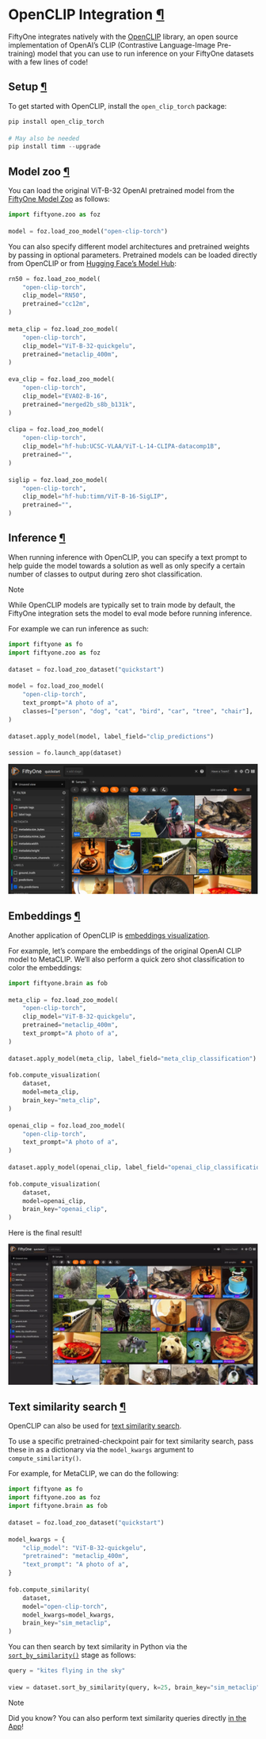 # OpenCLIP Integration [¶](\#openclip-integration "Permalink to this headline")

FiftyOne integrates natively with the
[OpenCLIP](https://github.com/mlfoundations/open_clip) library, an open
source implementation of OpenAI’s CLIP (Contrastive Language-Image
Pre-training) model that you can use to run inference on your FiftyOne datasets
with a few lines of code!

## Setup [¶](\#setup "Permalink to this headline")

To get started with OpenCLIP, install the `open_clip_torch` package:

```python
pip install open_clip_torch

# May also be needed
pip install timm --upgrade

```

## Model zoo [¶](\#model-zoo "Permalink to this headline")

You can load the original ViT-B-32 OpenAI pretrained model from the
[FiftyOne Model Zoo](../models/model_zoo/index.md#model-zoo) as follows:

```python
import fiftyone.zoo as foz

model = foz.load_zoo_model("open-clip-torch")

```

You can also specify different model architectures and pretrained weights by
passing in optional parameters. Pretrained models can be loaded directly from
OpenCLIP or from
[Hugging Face’s Model Hub](https://huggingface.co/docs/hub/models-the-hub):

```python
rn50 = foz.load_zoo_model(
    "open-clip-torch",
    clip_model="RN50",
    pretrained="cc12m",
)

meta_clip = foz.load_zoo_model(
    "open-clip-torch",
    clip_model="ViT-B-32-quickgelu",
    pretrained="metaclip_400m",
)

eva_clip = foz.load_zoo_model(
    "open-clip-torch",
    clip_model="EVA02-B-16",
    pretrained="merged2b_s8b_b131k",
)

clipa = foz.load_zoo_model(
    "open-clip-torch",
    clip_model="hf-hub:UCSC-VLAA/ViT-L-14-CLIPA-datacomp1B",
    pretrained="",
)

siglip = foz.load_zoo_model(
    "open-clip-torch",
    clip_model="hf-hub:timm/ViT-B-16-SigLIP",
    pretrained="",
)

```

## Inference [¶](\#inference "Permalink to this headline")

When running inference with OpenCLIP, you can specify a text prompt to help
guide the model towards a solution as well as only specify a certain number of
classes to output during zero shot classification.

Note

While OpenCLIP models are typically set to train mode by default, the FiftyOne
integration sets the model to eval mode before running inference.

For example we can run inference as such:

```python
import fiftyone as fo
import fiftyone.zoo as foz

dataset = foz.load_zoo_dataset("quickstart")

model = foz.load_zoo_model(
    "open-clip-torch",
    text_prompt="A photo of a",
    classes=["person", "dog", "cat", "bird", "car", "tree", "chair"],
)

dataset.apply_model(model, label_field="clip_predictions")

session = fo.launch_app(dataset)

```

![zero-shot-classification-example](../_images/zsc-openclip.webp)

## Embeddings [¶](\#embeddings "Permalink to this headline")

Another application of OpenCLIP is
[embeddings visualization](../fiftyone_concepts/brain.md#brain-embeddings-visualization).

For example, let’s compare the embeddings of the original OpenAI CLIP model to
MetaCLIP. We’ll also perform a quick zero shot classification to color the
embeddings:

```python
import fiftyone.brain as fob

meta_clip = foz.load_zoo_model(
    "open-clip-torch",
    clip_model="ViT-B-32-quickgelu",
    pretrained="metaclip_400m",
    text_prompt="A photo of a",
)

dataset.apply_model(meta_clip, label_field="meta_clip_classification")

fob.compute_visualization(
    dataset,
    model=meta_clip,
    brain_key="meta_clip",
)

openai_clip = foz.load_zoo_model(
    "open-clip-torch",
    text_prompt="A photo of a",
)

dataset.apply_model(openai_clip, label_field="openai_clip_classifications")

fob.compute_visualization(
    dataset,
    model=openai_clip,
    brain_key="openai_clip",
)

```

Here is the final result!

![clip-compare](../_images/clip-compare.webp)

## Text similarity search [¶](\#text-similarity-search "Permalink to this headline")

OpenCLIP can also be used for
[text similarity search](../fiftyone_concepts/brain.md#brain-similarity-text).

To use a specific pretrained-checkpoint pair for text similarity search, pass
these in as a dictionary via the `model_kwargs` argument to
`compute_similarity()`.

For example, for MetaCLIP, we can do the following:

```python
import fiftyone as fo
import fiftyone.zoo as foz
import fiftyone.brain as fob

dataset = foz.load_zoo_dataset("quickstart")

model_kwargs = {
    "clip_model": "ViT-B-32-quickgelu",
    "pretrained": "metaclip_400m",
    "text_prompt": "A photo of a",
}

fob.compute_similarity(
    dataset,
    model="open-clip-torch",
    model_kwargs=model_kwargs,
    brain_key="sim_metaclip",
)

```

You can then search by text similarity in Python via the
[`sort_by_similarity()`](../api/fiftyone.core.collections.html#fiftyone.core.collections.SampleCollection.sort_by_similarity "fiftyone.core.collections.SampleCollection.sort_by_similarity")
stage as follows:

```python
query = "kites flying in the sky"

view = dataset.sort_by_similarity(query, k=25, brain_key="sim_metaclip")

```

Note

Did you know? You can also perform text similarity queries directly
[in the App](../fiftyone_concepts/app.md#app-text-similarity)!
